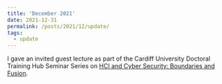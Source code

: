 ```yaml
---
title: 'December 2021'
date: 2021-12-31
permalink: /posts/2021/12/update/
tags:
  - update
---
```


I gave an invited guest lecture as part of the Cardiff University Doctoral Training Hub Seminar Series on [HCI and Cyber Security: Boundaries and Fusion](http://www.cems.uwe.ac.uk/~pa-legg/talks/20211206-cardiff.slides.html).